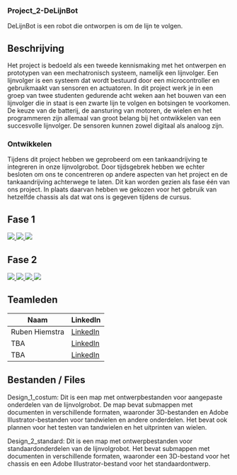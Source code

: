 ### Project_2-DeLijnBot

DeLijnBot is een robot die ontworpen is om de lijn te volgen.

## Beschrijving
Het project is bedoeld als een tweede kennismaking met het ontwerpen en prototypen van een mechatronisch systeem, namelijk een lijnvolger. Een lijnvolger is een systeem dat wordt bestuurd door een microcontroller en gebruikmaakt van sensoren en actuatoren. In dit project werk je in een groep van twee studenten gedurende acht weken aan het bouwen van een lijnvolger die in staat is een zwarte lijn te volgen en botsingen te voorkomen. De keuze van de batterij, de aansturing van motoren, de wielen en het programmeren zijn allemaal van groot belang bij het ontwikkelen van een succesvolle lijnvolger. De sensoren kunnen zowel digitaal als analoog zijn.

### Ontwikkelen
Tijdens dit project hebben we geprobeerd om een tankaandrijving te integreren in onze lijnvolgrobot. Door tijdsgebrek hebben we echter besloten om ons te concentreren op andere aspecten van het project en de tankaandrijving achterwege te laten. Dit kan worden gezien als fase één van ons project. In plaats daarvan hebben we gekozen voor het gebruik van hetzelfde chassis als dat wat ons is gegeven tijdens de cursus.


## Fase 1

<a href="https://youtu.be/BznmDHU5yvs" target="_blank"  rel="noopener">
    <img src="https://img.youtube.com/vi/BznmDHU5yvs/0.jpg" />
</a>

<a href="https://youtu.be/Ej8mXtT4cG0" target="_blank"  rel="noopener">
    <img src="https://img.youtube.com/vi/Ej8mXtT4cG0/0.jpg"   />
</a>

<a href="https://youtu.be/Uaxrk5mjLa8" target="_blank"  rel="noopener">
    <img src="https://img.youtube.com/vi/Uaxrk5mjLa8/0.jpg" />
</a>

## Fase 2

<a href="https://youtu.be/cJyPMj_DOuQ" target="_blank"  rel="noopener">
    <img src="https://img.youtube.com/vi/cJyPMj_DOuQ/0.jpg" />
</a>

<a href="https://youtu.be/XDOsBRTs4BM" target="_blank"  rel="noopener">
    <img src="https://img.youtube.com/vi/XDOsBRTs4BM/0.jpg" />
</a>

<a href="https://youtu.be/Xfa8w5xWnzU" target="_blank"  rel="noopener">
    <img src="https://img.youtube.com/vi/Xfa8w5xWnzU/0.jpg" />
</a>

<a href="https://youtu.be/IA4uQrtUIa8" target="_blank"  rel="noopener">
    <img src="https://img.youtube.com/vi/IA4uQrtUIa8/0.jpg" />
</a>

## Teamleden

| Naam           | LinkedIn                                                          |
| -------------- | ----------------------------------------------------------------- |
| Ruben Hiemstra | [LinkedIn](https://www.linkedin.com/in/ruben-hiemstra-84b9b6127/) |
| TBA            | [LinkedIn](url)                                                   |
| TBA            | [LinkedIn](url)                                                   |

## Bestanden / Files

Design_1_costum: Dit is een map met ontwerpbestanden voor aangepaste onderdelen van de lijnvolgrobot. De map bevat submappen met documenten in verschillende formaten, waaronder 3D-bestanden en Adobe Illustrator-bestanden voor tandwielen en andere onderdelen. Het bevat ook plannen voor het testen van tandwielen en het uitprinten van wielen.

Design_2_standard: Dit is een map met ontwerpbestanden voor standaardonderdelen van de lijnvolgrobot. Het bevat submappen met documenten in verschillende formaten, waaronder een 3D-bestand voor het chassis en een Adobe Illustrator-bestand voor het standaardontwerp.